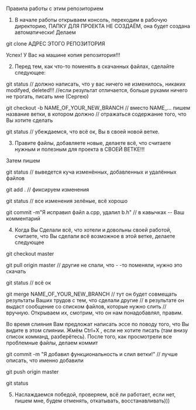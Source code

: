 Правила работы с этим репозиторием

1. В начале работы открываем консоль, переходим в рабочую директорию, 
  ПАПКУ ДЛЯ ПРОЕКТА НЕ СОЗДАЁМ, она будет создана автоматически! Делаем

  git clone АДРЕС ЭТОГО РЕПОЗИТОРИЯ
  
  Успех! У Вас на машине копия репозитория!!!
  
2. Перед тем, как что-то поменять в скачанных файлах, сделайте следующее:
 
  git status 
  // должно написать, что у вас ничего не изменилось, никаких modifyed, deleted!!!
  //если результат отличается, больше руками ничего не трогать, писать мне (Сергею)
  
  git checkout -b NAME_OF_YOUR_NEW_BRANCH 
  // вместо NAME_... пишем название ветки, в котором должно
  // отражаться содержание того, что Вы хотите сделать
                                          
  git status // убеждаемся, что всё ок, Вы в своей новой ветке.
  
3. Правите файлы, добавляете новые, делаете всё, что считаете нужным и полезным для проекта в СВОЕЙ ВЕТКЕ!!!

 Затем пишем
 
  git status 
  // выведется куча изменённых, добавленных и удалённых файлов
  
  git add . 
  // фиксируем изменения
  
  git status 
  // все изменения зелёные, всё хорошо
  
  git commit -m"Я исправил файл a.cpp, удалил b.h" 
  // в кавычках -- Ваш комментарий
  
4. Когда Вы Сделали всё, что хотели и довольны своей работой, считаете,
что Вы сделали всё возможное в этой ветке, делаете следующее
  
  git checkout master
  
  git pull origin master 
  // другие не спали, что - -то поменяли, нужно это скачать
  
  git status 
  // всё ок
  
  git merge NAME_OF_YOUR_NEW_BRANCH 
  // тут он будет совмещать результаты Ваших трудов с тем, что сделали другие
  // в результате он выдаст сообщение со списком файлов, которые нужно слить
  // вручную. Открываем их, смотрим, что он нам понадобавлял, правим.

  Во время слияния Вам предложат написать эссе по поводу того, что Вы видите в этом слиянии.
  Жмём Ctrl+X , если не хотите писать (там внизу список комманд, разберётесь).
  После того, как просмотрели все проблемные файлы, делаем коммит
  
  git commit -m "Я добавил функциональность и слил ветки!" 
  // лучше описать, что именно добавили
  
  git push origin master
  
  git status
  
5. Наслаждаемся победой, проверяем, всё ли работает, если нет,
   пишем мне, будем отменять, откатывать, восстанавливать)))
